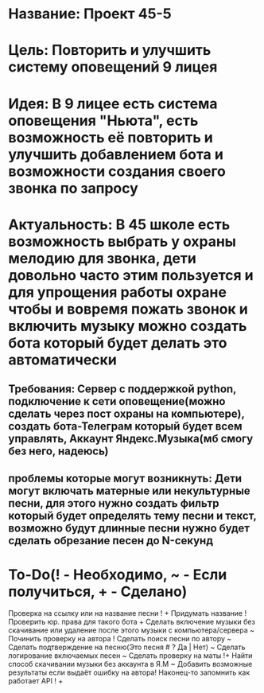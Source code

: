 # Название: Проект 45-5
# Цель: Повторить и улучшить систему оповещений 9 лицея

# Идея: В 9 лицее есть система оповещения "Ньюта", есть возможность её повторить и улучшить добавлением бота и возможности создания своего звонка по запросу

# Актуальность: В 45 школе есть возможность выбрать у охраны мелодию для звонка, дети довольно часто этим пользуется и для упрощения работы охране чтобы и вовремя пожать звонок и включить музыку можно создать бота который будет делать это автоматически

## Требования: Сервер с поддержкой python, подключение к сети оповещение(можно сделать через пост охраны на компьютере), создать бота-Телеграм который будет всем управлять, Аккаунт Яндекс.Музыка(мб смогу без него, надеюсь)

## проблемы которые могут возникнуть: Дети могут включать матерные или некультурные песни, для этого нужно создать фильтр который будет определять тему песни и текст, возможно будут длинные песни нужно будет сделать обрезание песен до N-секунд


# To-Do(! - Необходимо, ~ - Если получиться, + - Сделано)
Проверка на ссылку или на название песни ! +
Придумать название !
Проверить юр. права для такого бота +
Сделать включение музыки без скачивание или удаление после этого музыки с компьютера/сервера ~
Починить проверку на автора !
Сделать поиск песни по автору ~
Сделать подтверждение на песню(Это песня # ? Да | Нет) ~
Сделать логирование включаемых песен ~ 
Сделать проверку на маты !+
Найти способ скачивании музыки без аккаунта в Я.М ~
Добавить возможные результаты если выдаёт ошибку на автора!
Наконец-то запомнить как работает API ! +

